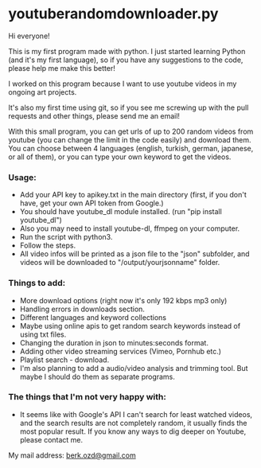 # youtuberandomdownloader.py

Hi everyone!

This is my first program made with python. I just started learning Python (and it's my first language), so if you have any suggestions to the code, please help me make this better!

I worked on this program because I want to use youtube videos in my ongoing art projects.

It's also my first time using git, so if you see me screwing up with the pull requests and other things, please send me an email! 

With this small program, you can get urls of up to 200 random videos from youtube (you can change the limit in the code easily) and download them. You can choose between 4 languages (english, turkish, german, japanese, or all of them), or you can type your own keyword to get the videos.


### Usage:

* Add your API key to apikey.txt in the main directory (first, if you don't have, get your own API token from Google.)
* You should have youtube_dl module installed. (run "pip install youtube_dl")
* Also you may need to install youtube-dl, ffmpeg on your computer.
* Run the script with python3.
* Follow the steps.
* All video infos will be printed as a json file to the "json" subfolder, and videos will be downloaded to "/output/yourjsonname" folder.


### Things to add:

* More download options (right now it's only 192 kbps mp3 only)
* Handling errors in downloads section.
* Different languages and keyword collections
* Maybe using online apis to get random search keywords instead of using txt files.
* Changing the duration in json to minutes:seconds format.
* Adding other video streaming services (Vimeo, Pornhub etc.)
* Playlist search - download.
* I'm also planning to add a audio/video analysis and trimming tool. But maybe I should do them as separate programs.

### The things that I'm not very happy with:

* It seems like with Google's API I can't search for least watched videos, and the search results are not completely random, it usually finds the most popular result. If you know any ways to dig deeper on Youtube, please contact me.

My mail address: berk.ozd@gmail.com